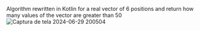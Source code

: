 Algorithm rewritten in Kotlin for a real vector of 6 positions 
and return how many values ​​of the vector are greater than 50
![Captura de tela 2024-06-29 200504](https://github.com/Zehlito/Vetor-e-maior-50/assets/92304737/466d58e7-c180-444a-a930-3229345aa49e)
